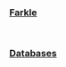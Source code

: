 

### [Farkle](https://github.com/CaleGriggs/CaleGriggs.github.io/tree/gh-pages/Farkle)

```


```

### [Databases](https://github.com/CaleGriggs/CaleGriggs.github.io/tree/gh-pages/Databases)
